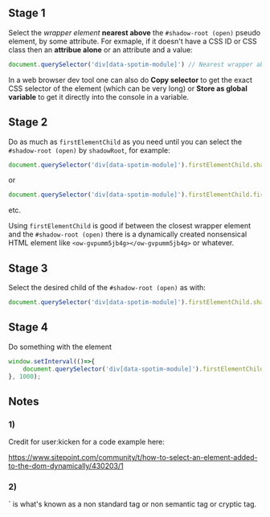 ## Stage 1

Select the *wrapper element* **nearest above** the `#shadow-root (open)` pseudo element, by some attribute. For exmaple, if it doesn't have a CSS ID or CSS class then an **attribue alone** or an attribute and a value:

```js
document.querySelector('div[data-spotim-module]') // Nearest wrapper above an open shadow root pseudo element;
```

In a web browser dev tool one can also do **Copy selector** to get the exact CSS selector of the element (which can be very long) or **Store as global variable** to get it directly into the console in a variable.

## Stage 2

Do as much as `firstElementChild` as you need until you can select the `#shadow-root (open)` by `shadowRoot`, for example:

```js
document.querySelector('div[data-spotim-module]').firstElementChild.shadowRoot 
```

or

```js
document.querySelector('div[data-spotim-module]').firstElementChild.firstElementChild.shadowRoot
```

etc.

Using `firstElementChild` is good if between the closest wrapper element and the `#shadow-root (open)` there is a dynamically created nonsensical HTML element like `<ow-gvpumm5jb4g></ow-gvpumm5jb4g>` or whatever.

## Stage 3

Select the desired child of the `#shadow-root (open)` as with:

```js
document.querySelector('div[data-spotim-module]').firstElementChild.shadowRoot.querySelector('.Button__primary--11-4-12');
```

## Stage 4

Do something with the element

```js
window.setInterval(()=>{
    document.querySelector('div[data-spotim-module]').firstElementChild.shadowRoot.querySelector('.Button__primary--11-4-12').click();
}, 1000);
```

## Notes

### 1)

Credit for user:kicken for a code example here:

https://www.sitepoint.com/community/t/how-to-select-an-element-added-to-the-dom-dynamically/430203/1

### 2)

`<ow-j3eolsu49kg> is what's known as a non standard tag or non semantic tag or cryptic tag.
